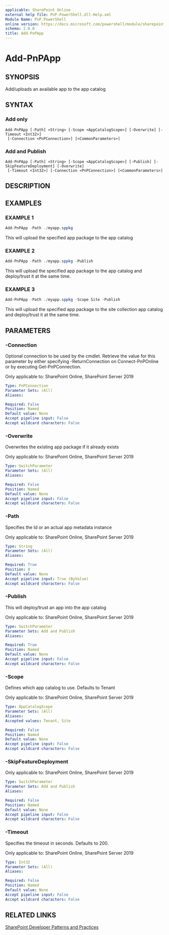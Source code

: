 ```yaml
---
applicable: SharePoint Online
external help file: PnP.PowerShell.dll-Help.xml
Module Name: PnP.PowerShell
online version: https://docs.microsoft.com/powershell/module/sharepoint-pnp/add-pnpapp
schema: 2.0.0
title: Add-PnPApp
---
```


# Add-PnPApp

## SYNOPSIS
Add/uploads an available app to the app catalog

## SYNTAX

### Add only
```
Add-PnPApp [-Path] <String> [-Scope <AppCatalogScope>] [-Overwrite] [-Timeout <Int32>]
 [-Connection <PnPConnection>] [<CommonParameters>]
```

### Add and Publish
```
Add-PnPApp [-Path] <String> [-Scope <AppCatalogScope>] [-Publish] [-SkipFeatureDeployment] [-Overwrite]
 [-Timeout <Int32>] [-Connection <PnPConnection>] [<CommonParameters>]
```

## DESCRIPTION

## EXAMPLES

### EXAMPLE 1
```powershell
Add-PnPApp -Path ./myapp.sppkg
```

This will upload the specified app package to the app catalog

### EXAMPLE 2
```powershell
Add-PnPApp -Path ./myapp.sppkg -Publish
```

This will upload the specified app package to the app catalog and deploy/trust it at the same time.

### EXAMPLE 3
```powershell
Add-PnPApp -Path ./myapp.sppkg -Scope Site -Publish
```

This will upload the specified app package to the site collection app catalog and deploy/trust it at the same time.

## PARAMETERS

### -Connection
Optional connection to be used by the cmdlet. Retrieve the value for this parameter by either specifying -ReturnConnection on Connect-PnPOnline or by executing Get-PnPConnection.

Only applicable to: SharePoint Online, SharePoint Server 2019

```yaml
Type: PnPConnection
Parameter Sets: (All)
Aliases:

Required: False
Position: Named
Default value: None
Accept pipeline input: False
Accept wildcard characters: False
```

### -Overwrite
Overwrites the existing app package if it already exists

Only applicable to: SharePoint Online, SharePoint Server 2019

```yaml
Type: SwitchParameter
Parameter Sets: (All)
Aliases:

Required: False
Position: Named
Default value: None
Accept pipeline input: False
Accept wildcard characters: False
```

### -Path
Specifies the Id or an actual app metadata instance

Only applicable to: SharePoint Online, SharePoint Server 2019

```yaml
Type: String
Parameter Sets: (All)
Aliases:

Required: True
Position: 0
Default value: None
Accept pipeline input: True (ByValue)
Accept wildcard characters: False
```

### -Publish
This will deploy/trust an app into the app catalog

Only applicable to: SharePoint Online, SharePoint Server 2019

```yaml
Type: SwitchParameter
Parameter Sets: Add and Publish
Aliases:

Required: True
Position: Named
Default value: None
Accept pipeline input: False
Accept wildcard characters: False
```

### -Scope
Defines which app catalog to use. Defaults to Tenant

Only applicable to: SharePoint Online, SharePoint Server 2019

```yaml
Type: AppCatalogScope
Parameter Sets: (All)
Aliases:
Accepted values: Tenant, Site

Required: False
Position: Named
Default value: None
Accept pipeline input: False
Accept wildcard characters: False
```

### -SkipFeatureDeployment

Only applicable to: SharePoint Online, SharePoint Server 2019

```yaml
Type: SwitchParameter
Parameter Sets: Add and Publish
Aliases:

Required: False
Position: Named
Default value: None
Accept pipeline input: False
Accept wildcard characters: False
```

### -Timeout
Specifies the timeout in seconds. Defaults to 200.

Only applicable to: SharePoint Online, SharePoint Server 2019

```yaml
Type: Int32
Parameter Sets: (All)
Aliases:

Required: False
Position: Named
Default value: None
Accept pipeline input: False
Accept wildcard characters: False
```

## RELATED LINKS

[SharePoint Developer Patterns and Practices](https://aka.ms/sppnp)